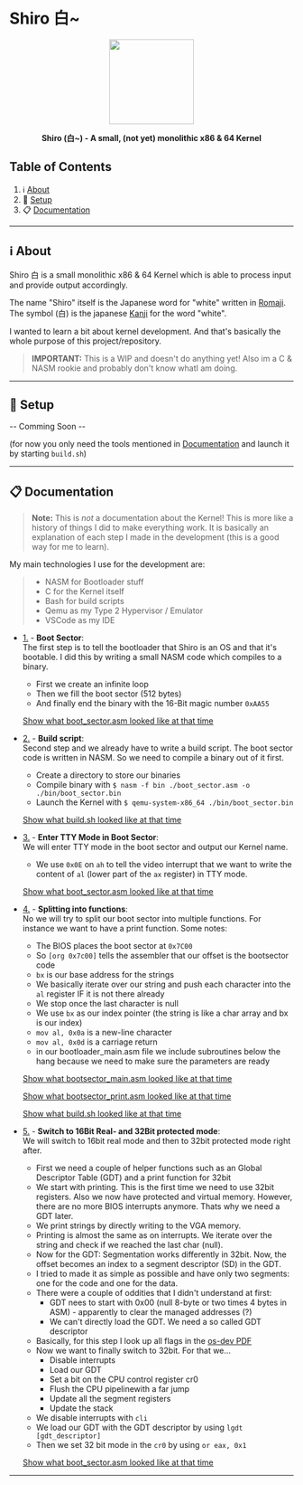 # Shiro 白~

<p align="center"><img height="150" width="auto" src="http://en.ikanji.jp/user_data/images/upload/character/original/E799BD.png" /></p>
<p align="center"><b>Shiro (白~) - A small, (not yet) monolithic x86 &amp; 64 Kernel</b></p>

## Table of Contents

1. :information_source: [About](#information_source-about)
1. :wrench: [Setup](#wrench-setup)
1. :clipboard: [Documentation](#clipboard-documentation)

<hr>

## :information_source: About

Shiro 白 is a small monolithic x86 &amp; 64 Kernel which is able to process input and provide output accordingly.

The name "Shiro" itself is the Japanese word for "white" written in [Romaji](https://www.japanesepod101.com/japanese-romaji/). The symbol (白) is the japanese [Kanji](https://en.wikipedia.org/wiki/Kanji) for the word "white". 

I wanted to learn a bit about kernel development. And that's basically the whole purpose of this project/repository.

> **IMPORTANT:** This is a WIP and doesn't do anything yet! Also im a C & NASM rookie and probably don't know whatI am doing. 

<hr>

## :wrench: Setup

-- Comming Soon --

(for now you only need the tools mentioned in [Documentation](#clipboard-documentation) and launch it by starting `build.sh`)

<hr>

## :clipboard: Documentation

> **Note:** This is _not_ a documentation about the Kernel! This is more like a history of things I did to make everything work. It is basically an explanation of each step I made in the development (this is a good way for me to learn).

My main technologies I use for the development are: 

> - NASM for Bootloader stuff 
> - C for the Kernel itself 
> - Bash for build scripts
> - Qemu as my Type 2 Hypervisor / Emulator 
> - VSCode as my IDE 

- [1.](#doc-1) - **Boot Sector**: <br>
    The first step is to tell the bootloader that Shiro is an OS and that it's bootable. I did this by writing a small NASM code which compiles to a binary.
    - First we create an infinite loop
    - Then we fill the boot sector (512 bytes)
    - And finally end the binary with the 16-Bit magic number `0xAA55`

    [Show what boot_sector.asm looked like at that time](https://github.com/NLDev/Shiro/blob/27f209a5021869bc94f20d1009bbe37fb0ab098c/boot_sector.asm)

- [2.](#doc-2) - **Build script**: <br>
    Second step and we already have to write a build script. The boot sector code is written in NASM. So we need to compile a binary out of it first.
    - Create a directory to store our binaries
    - Compile binary with `$ nasm -f bin ./boot_sector.asm -o ./bin/boot_sector.bin`
    - Launch the Kernel with `$ qemu-system-x86_64 ./bin/boot_sector.bin`

    [Show what build.sh looked like at that time](https://github.com/NLDev/Shiro/blob/01659dcd4fb1b45add9aeb3a5ffdbd8263e5cbca/build.sh)

- [3.](#doc-3) - **Enter TTY Mode in Boot Sector**: <br>
    We will enter TTY mode in the boot sector and output our Kernel name.

    - We use `0x0E` on `ah` to tell the video interrupt that we want to write the content of `al` (lower part of the `ax` register) in TTY mode.

    [Show what boot_sector.asm looked like at that time](https://github.com/NLDev/Shiro/blob/f565a18e994d0c92b0708f12e50313db47016c30/boot_sector.asm)

- [4.](#doc-4) - **Splitting into functions**: <br>
    No we will try to split our boot sector into multiple functions. For instance we want to have a print function. Some notes:

    - The BIOS places the boot sector at `0x7C00`
    - So `[org 0x7c00]` tells the assembler that our offset is the bootsector code
    - `bx` is our base address for the strings
    - We basically iterate over our string and push each character into the `al` register IF it is not there already
    - We stop once the last character is null
    - We use `bx` as our index pointer (the string is like a char array and bx is our index)
    - `mov al, 0x0a` is a new-line character
    - `mov al, 0x0d` is a carriage return
    - in our bootloader_main.asm file we include subroutines below the hang because we need to make sure the parameters are ready

    [Show what bootsector_main.asm looked like at that time](https://github.com/NLDev/Shiro/blob/4b3756752964452577edd7fce7d14846952a3836/bootsector/bootsector_main.asm)

    [Show what bootsector_print.asm looked like at that time](https://github.com/NLDev/Shiro/blob/4b3756752964452577edd7fce7d14846952a3836/bootsector/bootsector_print.asm)
    
    [Show what build.sh looked like at that time](https://github.com/NLDev/Shiro/blob/4b3756752964452577edd7fce7d14846952a3836/build.sh)

- [5.](#doc-5) - **Switch to 16Bit Real- and 32Bit protected mode**: <br>
    We will switch to 16bit real mode and then to 32bit protected mode right after. 

    - First we need a couple of helper functions such as an Global Descriptor Table (GDT) and a print function for 32bit
    - We start with printing. This is the first time we need to use 32bit registers. Also we now have protected and virtual memory. However, there are no more BIOS interrupts anymore. Thats why we need a GDT later.
    - We print strings by directly writing to the VGA memory.
    - Printing is almost the same as on interrupts. We iterate over the string and check if we reached the last char (null).
    - Now for the GDT: Segmentation works differently in 32bit. Now, the offset becomes an index to a segment descriptor (SD) in the GDT.
    - I tried to made it as simple as possible and have only two segments: one for the code and one for the data. 
    - There were a couple of oddities that I didn't understand at first:
        - GDT nees to start with 0x00 (null 8-byte or two times 4 bytes in ASM) - apparently to clear the managed addresses (?)
        - We can't directly load the GDT. We need a so called GDT descriptor
    - Basically, for this step I look up all flags in the [os-dev PDF](https://www.cs.bham.ac.uk/~exr/lectures/opsys/10_11/lectures/os-dev.pdf)
    - Now we want to finally switch to 32bit. For that we...
        - Disable interrupts
        - Load our GDT
        - Set a bit on the CPU control register cr0
        - Flush the CPU pipelinewith a far jump
        - Update all the segment registers
        - Update the stack
    - We disable interrupts with `cli`
    - We load our GDT with the GDT descriptor by using `lgdt [gdt_descriptor]`
    - Then we set 32 bit mode in the `cr0` by using `or eax, 0x1`

    [Show what boot_sector.asm looked like at that time](https://github.com/NLDev/Shiro/blob/1b660402f782ff308b6b984ac68374b337e92407/bootsector/bootsector_main.asm)

<hr>
